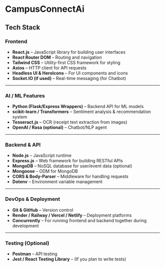# CampusConnectAi

##  Tech Stack

###  Frontend
- **React.js** – JavaScript library for building user interfaces
- **React Router DOM** – Routing and navigation
- **Tailwind CSS** – Utility-first CSS framework for styling
- **Axios** – HTTP client for API requests
- **Headless UI & HeroIcons** – For UI components and icons
- **Socket.IO (if used)** – Real-time messaging (for Chatbot)

---

###  AI / ML Features
- **Python (Flask/Express Wrappers)** – Backend API for ML models
- **scikit-learn / Transformers** – Sentiment analysis & recommendation system
- **Tesseract.js** – OCR (receipt text extraction from images)
- **OpenAI / Rasa (optional)** – Chatbot/NLP agent

---

###  Backend & API
- **Node.js** – JavaScript runtime
- **Express.js** – Web framework for building RESTful APIs
- **MongoDB** – NoSQL database for user/event data (optional)
- **Mongoose** – ODM for MongoDB
- **CORS & Body-Parser** – Middleware for handling requests
- **Dotenv** – Environment variable management

---

###  DevOps & Deployment
- **Git & GitHub** – Version control
- **Render / Railway / Vercel / Netlify** – Deployment platforms
- **Concurrently** – For running frontend and backend together during development

---

###  Testing (Optional)
- **Postman** – API testing
- **Jest / React Testing Library** – (If you plan to write tests)

